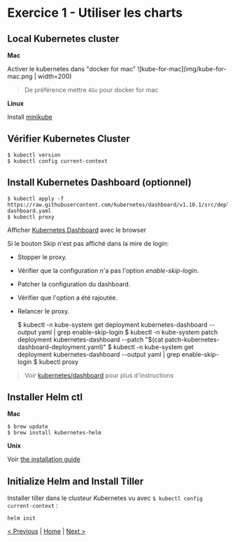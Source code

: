 # Exercice 1 - Utiliser les charts


## Local Kubernetes cluster

**Mac**

Activer le kubernetes dans "docker for mac"
![kube-for-mac](img/kube-for-mac.png | width=200)

> De préférence mettre `4Go` pour docker for mac

**Linux**

Install [minikube](https://kubernetes.io/docs/tasks/tools/install-minikube/)

## Vérifier Kubernetes Cluster

	$ kubectl version
	$ kubectl config current-context

## Install Kubernetes Dashboard (optionnel)

	$ kubectl apply -f https://raw.githubusercontent.com/kubernetes/dashboard/v1.10.1/src/deploy/recommended/kubernetes-dashboard.yaml
	$ kubectl proxy

Afficher [Kubernetes Dashboard](http://localhost:8001/api/v1/namespaces/kube-system/services/https:kubernetes-dashboard:/proxy/.) avec le browser

Si le bouton Skip n'est pas affiché dans la mire de login:
* Stopper le proxy.
* Vérifier que la configuration n'a pas l'option *enable-skip-login*.
* Patcher la configuration du dashboard.
* Vérifier que l'option a été rajoutée.
* Relancer le proxy.

    
    $ kubectl -n kube-system get deployment kubernetes-dashboard --output yaml | grep enable-skip-login
    $ kubectl -n kube-system patch deployment kubernetes-dashboard --patch "$(cat patch-kubernetes-dashboard-deployment.yaml)"
    $ kubectl -n kube-system get deployment kubernetes-dashboard --output yaml | grep enable-skip-login
    $ kubectl proxy


> Voir [kubernetes/dashboard](https://github.com/kubernetes/dashboard) pour plus d'instructions

## Installer Helm ctl

**Mac**

	$ brew update
	$ brew install kubernetes-helm

**Unix**

Voir [the installation guide](https://helm.sh/docs/using_helm/#installing-helm)


## Initialize Helm and Install Tiller

Installer tiller dans le clusteur Kubernetes vu avec `$ kubectl config current-context` :

	helm init


[< Previous](ex0-getting-started.md) | [Home](README.md) | [Next >](ex1-using-charts.md)